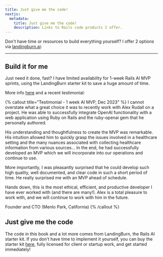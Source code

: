 ```yaml
---
title: Just give me the code!
nextjs:
  metadata:
    title: Just give me the code!
    description: Links to Rails code products I offer.
---
```


Don't have time or resources to build everything yourself? I offer 2 options via [landingburn.ai](https://landingburn.ai):

---

## Build it for me

Just need it done, fast? I have limited availability for 1-week Rails AI MVP sprints, using the LandingBurn starter kit to save a huge amount of time.

More info [here](https://landingburn.ai) and a recent testimonial:

{% callout title="Testimonial - 1 week AI MVP, Dec 2023" %}
I cannot overstate what a great choice it was to recently work with Alex Rudall on a project. He was able to successfully integrate OpenAI functionality with a web application using Ruby on Rails and the ruby-openai gem that he personally authored.

His understanding and thoughtfulness to create the MVP was remarkable. His intuition allowed him to quickly grasp the issues involved in a healthcare setting and the many nuances associated with collecting healthcare information from various sources... In the end, he had successfully developed an MVP which we will incorporate into our operations and continue to use.

More importantly, I was pleasantly surprised that he could develop such high quality, well documented, and clear code in such a short period of time. He really surprised me with an MVP ahead of schedule.

Hands down, this is the most ethical, efficient, and productive developer I have ever worked with (and there are many!). Alex is a total pleasure to work with, and we will continue to work with him in the future.

Founder and CTO (Menlo Park, California)
{% /callout %}

## Just give me the code

The code in this book and a lot more comes from LandingBurn, the Rails AI starter kit. If you don't have time to implement it yourself, you can buy the starter kit [here](https://landingburn.ai), fully licensed for client or startup work, and get started immediately!
